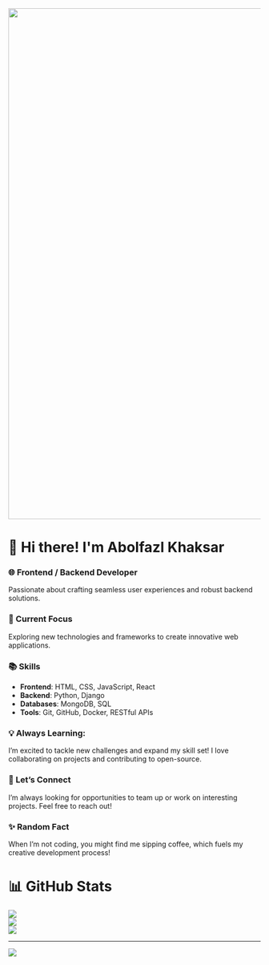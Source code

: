 <img src="https://64.media.tumblr.com/a401eaca1220428dc37379cbd7312e16/tumblr_nv44lndz1l1u6xnmoo1_1280.gif" style="width: 1020px;">

# 👋 Hi there! I'm Abolfazl Khaksar
### 🌐 Frontend / Backend Developer
Passionate about crafting seamless user experiences and robust backend solutions.

### 🚀 Current Focus

Exploring new technologies and frameworks to create innovative web applications.

### 📚 Skills

- **Frontend**: HTML, CSS, JavaScript, React
- **Backend**: Python, Django
- **Databases**: MongoDB, SQL
- **Tools**: Git, GitHub, Docker, RESTful APIs
### 💡 Always Learning: 
I’m excited to tackle new challenges and expand my skill set! I love collaborating on projects and contributing to open-source.

### 🤝 Let’s Connect 
I’m always looking for opportunities to team up or work on interesting projects. Feel free to reach out!

### ✨ Random Fact
When I’m not coding, you might find me sipping coffee, which fuels my creative development process!

# 📊 GitHub Stats
![](https://github-readme-stats.vercel.app/api?username=zer06iix&theme=react&hide_border=true&include_all_commits=false&count_private=false)<br/>
![](https://github-readme-streak-stats.herokuapp.com/?user=zer06iix&theme=react&hide_border=true)<br/>
![](https://github-readme-stats.vercel.app/api/top-langs/?username=zer06iix&theme=react&hide_border=true&include_all_commits=false&count_private=false&layout=compact)

---
[![](https://visitcount.itsvg.in/api?id=zer06iix&label=Profile%20Views&color=6&icon=3&pretty=true)](https://visitcount.itsvg.in)
